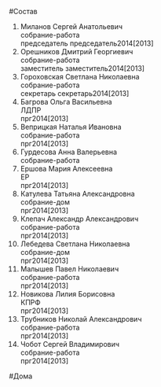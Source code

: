 #Состав  
1. Миланов Сергей Анатольевич  
    собрание-работа  
    председатель председатель2014[2013]  
2. Орешников Дмитрий Георгиевич  
    собрание-работа  
    заместитель заместитель2014[2013]  
3. Гороховская Светлана Николаевна  
    собрание-работа  
    секретарь секретарь2014[2013]  
4. Багрова Ольга Васильевна  
    ЛДПР  
    прг2014[2013]  
5. Веприцкая Наталья Ивановна  
    собрание-работа  
    прг2014[2013]  
6. Гурдесова Анна Валерьевна  
    собрание-работа  
7. Ершова Мария Алексеевна  
    ЕР  
    прг2014[2013]  
8. Катулева Татьяна Александровна  
    собрание-дом  
    прг2014[2013]  
9. Клепач Александр Александрович  
    собрание-работа  
    прг2014[2013]  
10. Лебедева Светлана Николаевна  
    собрание-дом  
    прг2014[2013]  
11. Малышев Павел Николаевич  
    собрание-работа  
    прг2014[2013]  
12. Новикова Лилия Борисовна  
    КПРФ  
    прг2014[2013]  
13. Трубников Николай Александрович  
    собрание-работа  
    прг2014[2013]  
14. Чобот Сергей Владимирович  
    собрание-работа  
    прг2014[2013]  
  
#Дома  
